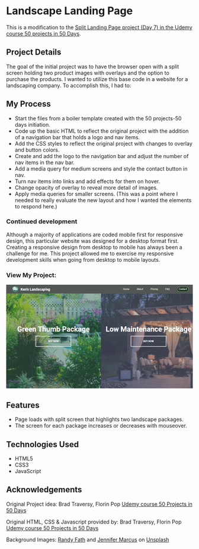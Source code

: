 # Landscape Landing Page

This is a modification to the [Split Landing Page project (Day 7) in the Udemy course 50 projects in 50 Days](https://www.udemy.com/course/50-projects-50-days/?src=sac&kw=50+projects+50+days).

## Project Details

The goal of the initial project was to have the browser open with a split screen holding two product images with overlays and the option to purchase the products. I wanted to utilize this base code in a website for a landscaping company. To accomplish this, I had to:

## My Process

- Start the files from a boiler template created with the 50 projects-50 days initiation.
- Code up the basic HTML to reflect the original project with the addition of a navigation bar that holds a logo and nav items.
- Add the CSS styles to reflect the original project with changes to overlay and button colors.
- Create and add the logo to the navigation bar and adjust the number of nav items in the nav bar.
- Add a media query for medium screens and style the contact button in nav.
- Turn nav items into links and add effects for them on hover. 
- Change opacity of overlay to reveal more detail of images.
- Apply media queries for smaller screens. (This was a point where I needed to really evaluate the new layout and how I wanted the elements to respond here.)

### Continued development

Although a majority of applications are coded mobile first for responsive design, this particular website was designed for a desktop format first. Creating a responsive design from desktop to mobile has always been a challenge for me. This project allowed me to exercise my responsive development skills when going from desktop to mobile layouts.

### View My Project: 

![Screenshot](img/screenshot_landscape-company.png)

## Features

- Page loads with split screen that highlights two landscape packages.
- The screen for each package increases or decreases with mouseover.

## Technologies Used

- HTML5
- CSS3
- JavaScript

## Acknowledgements

Original Project idea: Brad Traversy, Florin Pop [Udemy course 50 Projects in 50 Days](https://www.udemy.com/course/50-projects-50-days/?src=sac&kw=50+projects+50+days)

Original HTML, CSS & Javascript provided by: Brad Traversy, Florin Pop [Udemy course 50 Projects in 50 Days](https://www.udemy.com/course/50-projects-50-days/?src=sac&kw=50+projects+50+days)

Background Images: [Randy Fath](https://unsplash.com/@randyfath) and [Jennifer Marcus](https://unsplash.com/@jennifire24) on [Unsplash](https://unsplash.com/it/foto/Ib2-XAeuUQg)
